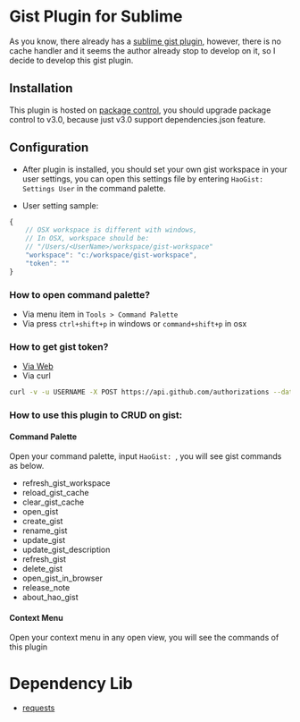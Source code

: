 # Gist Plugin for Sublime
As you know, there already has a <a href="https://github.com/condemil/Gist">sublime gist plugin</a>, however, there is no cache handler and it seems the author already stop to develop on it, so I decide to develop this gist plugin.

## Installation
This plugin is hosted on [package control](https://sublime.wbond.net/packages/HaoGist), you should upgrade package control to v3.0, because just v3.0 support dependencies.json feature.

## Configuration
* After plugin is installed, you should set your own gist workspace in your user settings, you can open this settings file by entering ```HaoGist: Settings User``` in the command palette.

* User setting sample:
```javascript
{
    // OSX workspace is different with windows,
    // In OSX, workspace should be:
    // "/Users/<UserName>/workspace/gist-workspace"
    "workspace": "c:/workspace/gist-workspace",
    "token": ""
}
```

### How to open command palette?
* Via menu item in ```Tools > Command Palette```
* Via press ```ctrl+shift+p``` in windows or ```command+shift+p``` in osx

### How to get gist token?
* [Via Web](https://help.github.com/articles/creating-an-access-token-for-command-line-use/)
* Via curl
```bash
curl -v -u USERNAME -X POST https://api.github.com/authorizations --data "{\"scopes\":[\"gist\"], \"note\": \"Sublime HaoGist Plugin\"}"
```

### How to use this plugin to CRUD on gist:

#### Command Palette
Open your command palette, input ```HaoGist: ```, you will see gist 
commands as below.

* refresh_gist_workspace
* reload_gist_cache
* clear_gist_cache
* open_gist
* create_gist
* rename_gist
* update_gist
* update_gist_description
* refresh_gist
* delete_gist
* open_gist_in_browser
* release_note
* about_hao_gist

#### Context Menu
Open your context menu in any open view, you will see the commands of this plugin

# Dependency Lib
+ [requests](https://github.com/kennethreitz/requests)
